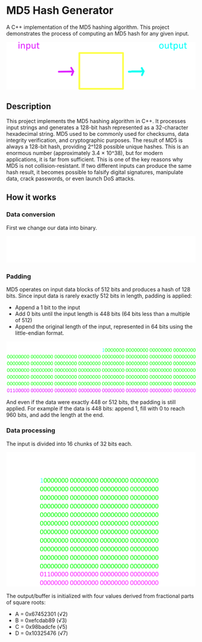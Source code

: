 # MD5 Hash Generator

A C++ implementation of the MD5 hashing algorithm. This project demonstrates the process of computing an MD5 hash for any given input.

<img src="https://github.com/Marti-code/md5/blob/master/static/1.png"/>

## Description

This project implements the MD5 hashing algorithm in C++. It processes input strings and generates a 128-bit hash represented as a 32-character hexadecimal string. MD5 used to be commonly used for checksums, data integrity verification, and cryptographic purposes.
The result of MD5 is always a 128-bit hash, providing 2^128 possible unique hashes. This is an enormous number (approximately 3.4 × 10^38), but for modern applications, it is far from sufficient. This is one of the key reasons why MD5 is not collision-resistant. If two different inputs can produce the same hash result, it becomes possible to falsify digital signatures, manipulate data, crack passwords, or even launch DoS attacks.

## How it works

### Data conversion

First we change our data into binary.

<img src="https://github.com/Marti-code/md5/blob/master/static/0.png"/>

### Padding

MD5 operates on input data blocks of 512 bits and produces a hash of 128 bits. Since input data is rarely exactly 512 bits in length, padding is applied:

- Append a 1 bit to the input
- Add 0 bits until the input length is 448 bits (64 bits less than a multiple of 512)
- Append the original length of the input, represented in 64 bits using the little-endian format.

<img src="https://github.com/Marti-code/md5/blob/master/static/2-padding.png"/>

And even if the data were exactly 448 or 512 bits, the padding is still applied. For example if the data is 448 bits: append 1, fill with 0 to reach 960 bits, and add the length at the end.

### Data processing

The input is divided into 16 chunks of 32 bits each.

<img src="https://github.com/Marti-code/md5/blob/master/static/3-input.png"/>

The output/buffer is initialized with four values derived from fractional parts of square roots:

- A = 0x67452301 (√2)
- B = 0xefcdab89 (√3)
- C = 0x98badcfe (√5)
- D = 0x10325476 (√7)
